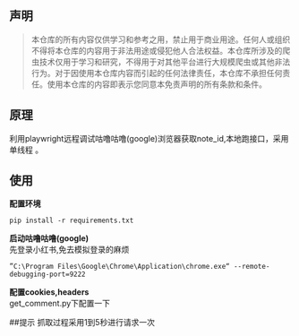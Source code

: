 ## 声明
> 本仓库的所有内容仅供学习和参考之用，禁止用于商业用途。任何人或组织不得将本仓库的内容用于非法用途或侵犯他人合法权益。本仓库所涉及的爬虫技术仅用于学习和研究，不得用于对其他平台进行大规模爬虫或其他非法行为。对于因使用本仓库内容而引起的任何法律责任，本仓库不承担任何责任。使用本仓库的内容即表示您同意本免责声明的所有条款和条件。
## 原理
利用playwright远程调试咕噜咕噜(google)浏览器获取note_id,本地跑接口，采用单线程 。
## 使用
**配置环境**
```angular2html
pip install -r requirements.txt
```
**启动咕噜咕噜(google)**    
先登录小红书,免去模拟登录的麻烦
```angular2html
”C:\Program Files\Google\Chrome\Application\chrome.exe“ --remote-debugging-port=9222
```


**配置cookies,headers**   
get_comment.py下配置一下

##提示
抓取过程采用1到5秒进行请求一次
